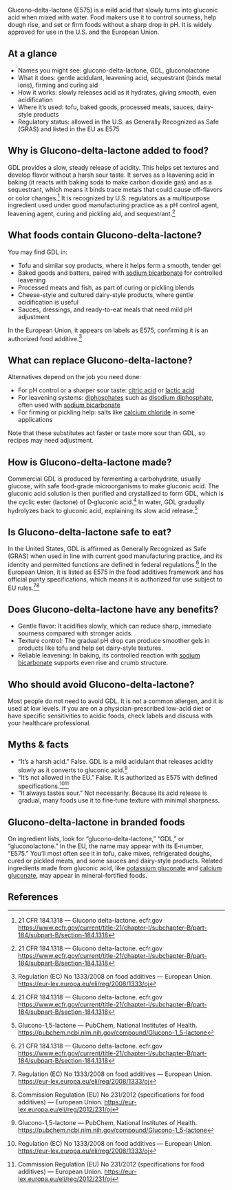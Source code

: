Glucono-delta-lactone (E575) is a mild acid that slowly turns into gluconic acid when mixed with water. Food makers use it to control sourness, help dough rise, and set or firm foods without a sharp drop in pH. It is widely approved for use in the U.S. and the European Union.

<!--more-->

## At a glance
- Names you might see: glucono-delta-lactone, GDL, gluconolactone
- What it does: gentle acidulant, leavening acid, sequestrant (binds metal ions), firming and curing aid
- How it works: slowly releases acid as it hydrates, giving smooth, even acidification
- Where it’s used: tofu, baked goods, processed meats, sauces, dairy-style products
- Regulatory status: allowed in the U.S. as Generally Recognized as Safe (GRAS) and listed in the EU as E575

## Why is Glucono-delta-lactone added to food?
GDL provides a slow, steady release of acidity. This helps set textures and develop flavor without a harsh sour taste. It serves as a leavening acid in baking (it reacts with baking soda to make carbon dioxide gas) and as a sequestrant, which means it binds trace metals that could cause off-flavors or color changes.[^1] It is recognized by U.S. regulators as a multipurpose ingredient used under good manufacturing practice as a pH control agent, leavening agent, curing and pickling aid, and sequestrant.[^1]

## What foods contain Glucono-delta-lactone?
You may find GDL in:
- Tofu and similar soy products, where it helps form a smooth, tender gel
- Baked goods and batters, paired with [sodium bicarbonate](/e500ii-sodium-bicarbonate) for controlled leavening
- Processed meats and fish, as part of curing or pickling blends
- Cheese-style and cultured dairy-style products, where gentle acidification is useful
- Sauces, dressings, and ready-to-eat meals that need mild pH adjustment

In the European Union, it appears on labels as E575, confirming it is an authorized food additive.[^3]

## What can replace Glucono-delta-lactone?
Alternatives depend on the job you need done:
- For pH control or a sharper sour taste: [citric acid](/e330-citric-acid) or [lactic acid](/e270-lactic-acid)
- For leavening systems: [diphosphates](/e450-diphosphates) such as [disodium diphosphate](/e450i-disodium-diphosphate), often used with [sodium bicarbonate](/e500ii-sodium-bicarbonate)
- For firming or pickling help: salts like [calcium chloride](/e509-calcium-chloride) in some applications

Note that these substitutes act faster or taste more sour than GDL, so recipes may need adjustment.

## How is Glucono-delta-lactone made?
Commercial GDL is produced by fermenting a carbohydrate, usually glucose, with safe food-grade microorganisms to make gluconic acid. The gluconic acid solution is then purified and crystallized to form GDL, which is the cyclic ester (lactone) of D‑gluconic acid.[^1] In water, GDL gradually hydrolyzes back to gluconic acid, explaining its slow acid release.[^2]

## Is Glucono-delta-lactone safe to eat?
In the United States, GDL is affirmed as Generally Recognized as Safe (GRAS) when used in line with current good manufacturing practice, and its identity and permitted functions are defined in federal regulations.[^1] In the European Union, it is listed as E575 in the food additives framework and has official purity specifications, which means it is authorized for use subject to EU rules.[^3][^4]

## Does Glucono-delta-lactone have any benefits?
- Gentle flavor: It acidifies slowly, which can reduce sharp, immediate sourness compared with stronger acids.
- Texture control: The gradual pH drop can produce smoother gels in products like tofu and help set dairy-style textures.
- Reliable leavening: In baking, its controlled reaction with [sodium bicarbonate](/e500ii-sodium-bicarbonate) supports even rise and crumb structure.

## Who should avoid Glucono-delta-lactone?
Most people do not need to avoid GDL. It is not a common allergen, and it is used at low levels. If you are on a physician-prescribed low-acid diet or have specific sensitivities to acidic foods, check labels and discuss with your healthcare professional.

## Myths & facts
- “It’s a harsh acid.” False. GDL is a mild acidulant that releases acidity slowly as it converts to gluconic acid.[^2]
- “It’s not allowed in the EU.” False. It is authorized as E575 with defined specifications.[^3][^4]
- “It always tastes sour.” Not necessarily. Because its acid release is gradual, many foods use it to fine‑tune texture with minimal sharpness.

## Glucono-delta-lactone in branded foods
On ingredient lists, look for “glucono-delta-lactone,” “GDL,” or “gluconolactone.” In the EU, the name may appear with its E‑number, “E575.” You’ll most often see it in tofu, cake mixes, refrigerated doughs, cured or pickled meats, and some sauces and dairy-style products. Related ingredients made from gluconic acid, like [potassium gluconate](/e577-potassium-gluconate) and [calcium gluconate](/e578-calcium-gluconate), may appear in mineral-fortified foods.

## References
[^1]: 21 CFR 184.1318 — Glucono delta-lactone. ecfr.gov https://www.ecfr.gov/current/title-21/chapter-I/subchapter-B/part-184/subpart-B/section-184.1318
[^2]: Glucono-1,5-lactone — PubChem, National Institutes of Health. https://pubchem.ncbi.nlm.nih.gov/compound/Glucono-1_5-lactone
[^3]: Regulation (EC) No 1333/2008 on food additives — European Union. https://eur-lex.europa.eu/eli/reg/2008/1333/oj
[^4]: Commission Regulation (EU) No 231/2012 (specifications for food additives) — European Union. https://eur-lex.europa.eu/eli/reg/2012/231/oj
